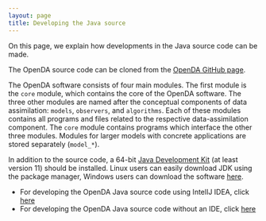 ```yaml
---
layout: page
title: Developing the Java source
---
```

On this page, we explain how developments in the Java source code can be made.

The OpenDA source code can be cloned from the [OpenDA GitHub page](https://github.com/OpenDA-Association/OpenDA).

The OpenDA software consists of four main modules. The first module is the `core` module, which contains the core of the OpenDA software. The three other modules are named after the conceptual components of data assimilation: `models`, `observers`, and `algorithms`. Each of these modules contains all programs and files related to the respective data-assimilation component. The `core` module contains programs which interface the other three modules. Modules for larger models with concrete applications are stored separately (`model_*`).

In addition to the source code, a 64-bit [Java Development Kit](https://docs.aws.amazon.com/corretto/latest/corretto-11-ug/downloads-list.html) (at least version 11) should be installed. Linux users can easily download JDK using the package manager, Windows users can download the software [here](https://docs.aws.amazon.com/corretto/latest/corretto-11-ug/downloads-list.html).

* For developing the OpenDA Java source code using IntelIJ IDEA, click [here](https://openda-association.github.io/wiki/IntelIJ)
* For developing the OpenDA Java source code without an IDE, click [here](https://openda-association.github.io/wiki/non_IDE)
